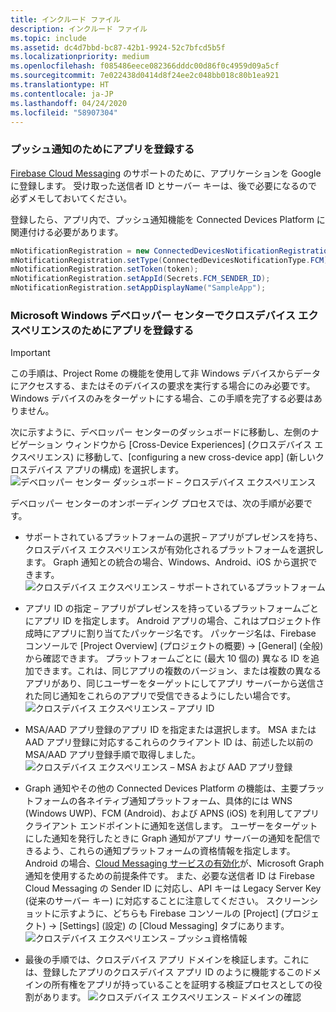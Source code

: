 ```yaml
---
title: インクルード ファイル
description: インクルード ファイル
ms.topic: include
ms.assetid: dc4d7bbd-bc87-42b1-9924-52c7bfcd5b5f
ms.localizationpriority: medium
ms.openlocfilehash: f085486eece082366dddc00d86f0c4959d09a5cf
ms.sourcegitcommit: 7e022438d0414d8f24ee2c048bb018c80b1ea921
ms.translationtype: HT
ms.contentlocale: ja-JP
ms.lasthandoff: 04/24/2020
ms.locfileid: "58907304"
---
```

### <a name="register-your-app-for-push-notifications"></a>プッシュ通知のためにアプリを登録する

[Firebase Cloud Messaging](https://firebase.google.com/docs/cloud-messaging/android/client) のサポートのために、アプリケーションを Google に登録します。 受け取った送信者 ID とサーバー キーは、後で必要になるので必ずメモしておいてください。

登録したら、アプリ内で、プッシュ通知機能を Connected Devices Platform に関連付ける必要があります。

```Java
mNotificationRegistration = new ConnectedDevicesNotificationRegistration();
mNotificationRegistration.setType(ConnectedDevicesNotificationType.FCM);
mNotificationRegistration.setToken(token);
mNotificationRegistration.setAppId(Secrets.FCM_SENDER_ID);
mNotificationRegistration.setAppDisplayName("SampleApp");
```

### <a name="register-your-app-in-microsoft-windows-dev-center-for-cross-device-experiences"></a>Microsoft Windows デベロッパー センターでクロスデバイス エクスペリエンスのためにアプリを登録する

> [!IMPORTANT]
> この手順は、Project Rome の機能を使用して非 Windows デバイスからデータにアクセスする、またはそのデバイスの要求を実行する場合にのみ必要です。 Windows デバイスのみをターゲットにする場合、この手順を完了する必要はありません。

次に示すように、デベロッパー センターのダッシュボードに移動し、左側のナビゲーション ウィンドウから [Cross-Device Experiences] (クロスデバイス エクスペリエンス) に移動して、[configuring a new cross-device app] (新しいクロスデバイス アプリの構成) を選択します。
![デベロッパー センター ダッシュボード – クロスデバイス エクスペリエンス](../../notifications/media/dev_center_portal/dev_center_portal_1_overview.png)

デベロッパー センターのオンボーディング プロセスでは、次の手順が必要です。
* サポートされているプラットフォームの選択 – アプリがプレゼンスを持ち、クロスデバイス エクスペリエンスが有効化されるプラットフォームを選択します。 Graph 通知との統合の場合、Windows、Android、iOS から選択できます。
![クロスデバイス エクスペリエンス – サポートされているプラットフォーム](../../notifications/media/dev_center_portal/dev_center_portal_2_supported_platforms.png)

* アプリ ID の指定 – アプリがプレゼンスを持っているプラットフォームごとにアプリ ID を指定します。 Android アプリの場合、これはプロジェクト作成時にアプリに割り当てたパッケージ名です。 パッケージ名は、Firebase コンソールで [Project Overview] (プロジェクトの概要) -> [General] (全般) から確認できます。 プラットフォームごとに (最大 10 個の) 異なる ID を追加できます。これは、同じアプリの複数のバージョン、または複数の異なるアプリがあり、同じユーザーをターゲットにしてアプリ サーバーから送信された同じ通知をこれらのアプリで受信できるようにしたい場合です。 
![クロスデバイス エクスペリエンス – アプリ ID](../../notifications/media/dev_center_portal/dev_center_portal_3_app_ids.png)

* MSA/AAD アプリ登録のアプリ ID を指定または選択します。 MSA または AAD アプリ登録に対応するこれらのクライアント ID は、前述した以前の MSA/AAD アプリ登録手順で取得しました。 
![クロスデバイス エクスペリエンス – MSA および AAD アプリ登録](../../notifications/media/dev_center_portal/dev_center_portal_4_msa_aad_connections.png)

* Graph 通知やその他の Connected Devices Platform の機能は、主要プラットフォームの各ネイティブ通知プラットフォーム、具体的には WNS (Windows UWP)、FCM (Android)、および APNS (iOS) を利用してアプリ クライアント エンドポイントに通知を送信します。 ユーザーをターゲットにした通知を発行したときに Graph 通知がアプリ サーバーの通知を配信できるよう、これらの通知プラットフォームの資格情報を指定します。 Android の場合、[Cloud Messaging サービスの有効化](https://firebase.google.com/docs/cloud-messaging/android/client)が、Microsoft Graph 通知を使用するための前提条件です。 また、必要な送信者 ID は Firebase Cloud Messaging の Sender ID に対応し、API キーは Legacy Server Key (従来のサーバー キー) に対応することに注意してください。 スクリーンショットに示すように、どちらも Firebase コンソールの [Project] (プロジェクト) -> [Settings] (設定) の [Cloud Messaging] タブにあります。
![クロスデバイス エクスペリエンス – プッシュ資格情報](../../notifications/media/dev_center_portal/dev_center_portal_5_push_credentials.png)

* 最後の手順では、クロスデバイス アプリ ドメインを検証します。これには、登録したアプリのクロスデバイス アプリ ID のように機能するこのドメインの所有権をアプリが持っていることを証明する検証プロセスとしての役割があります。
![クロスデバイス エクスペリエンス – ドメインの確認](../../notifications/media/dev_center_portal/dev_center_portal_6_domain_verification.png)
